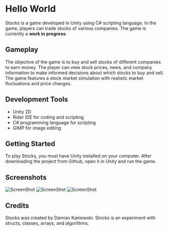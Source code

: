# Hello World
Stocks is a game developed in Unity using C# scripting language. In the game, players can trade stocks of various companies. The game is currently a **work in progress**.

## Gameplay
The objective of the game is to buy and sell stocks of different companies to earn money. The player can view stock prices, news, and company information to make informed decisions about which stocks to buy and sell. The game features a stock market simulation with realistic market fluctuations and price changes.

## Development Tools
- Unity 2D
- Rider IDE for coding and scripting
- C# programming language for scripting
- GIMP for image editing

## Getting Started
To play Stocks, you must have Unity installed on your computer. After downloading the project from Github, open it in Unity and run the game.

## Screenshots
![ScreenShot](https://github.com/damiankaniewski/HelloWorldGame/blob/master/Stocks1.png)
![ScreenShot](https://github.com/damiankaniewski/HelloWorldGame/blob/master/Stocks2.png)
![ScreenShot](https://github.com/damiankaniewski/HelloWorldGame/blob/master/Stocks3.png)

## Credits
Stocks was created by Damian Kaniewski.
Stocks is an experiment with structs, classes, arrays, and algorithms. 
